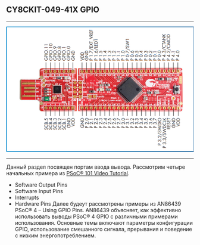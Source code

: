 ## CY8CKIT-049-41X GPIO
--------------------------------------------------

![alt-текст](https://github.com/PivnevNikolay/PSOC_CY8CKIT-049-41/blob/master/picture/CY8CKIT-049-41xx.jpg "CY8CKIT-049-41X")

--------------------------------------------------
Данный раздел посвящен портам ввода вывода. 
Рассмотрим четыре начальных примера из [PSoC® 101 Video Tutorial](https://www.cypress.com/training/psoc-101-video-tutorial-series-how-use-arm-cortex-m0-based-psoc-4).
+ Software Output Pins
+ Software Input Pins
+ Interrupts
+ Hardware Pins
   Далее будеут рассмотрены примеры из AN86439 PSoC® 4 – Using GPIO Pins.
AN86439 объясняет, как эффективно использовать выводы PSoC® 4 GPIO с различными примерами использования.
Основные темы включают параметры конфигурации GPIO, использование смешанного сигнала, прерывания и поведение с низким энергопотреблением.